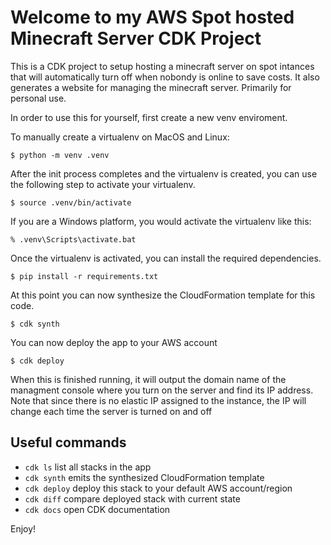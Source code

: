 
# Welcome to my AWS Spot hosted Minecraft Server CDK Project

This is a CDK project to setup hosting a minecraft server on spot intances that will automatically turn off when nobondy is online to save costs. It also generates a website for managing the minecraft server. Primarily for personal use.

In order to use this for yourself, first create a new venv enviroment.

To manually create a virtualenv on MacOS and Linux:

```
$ python -m venv .venv
```

After the init process completes and the virtualenv is created, you can use the following
step to activate your virtualenv.

```
$ source .venv/bin/activate
```

If you are a Windows platform, you would activate the virtualenv like this:

```
% .venv\Scripts\activate.bat
```

Once the virtualenv is activated, you can install the required dependencies.

```
$ pip install -r requirements.txt
```

At this point you can now synthesize the CloudFormation template for this code.

```
$ cdk synth
```

You can now deploy the app to your AWS account

```
$ cdk deploy
```

When this is finished running, it will output the domain name of the managment console where you turn on the server and find its IP address.
Note that since there is no elastic IP assigned to the instance, the IP will change each time the server is turned on and off

## Useful commands

 * `cdk ls`          list all stacks in the app
 * `cdk synth`       emits the synthesized CloudFormation template
 * `cdk deploy`      deploy this stack to your default AWS account/region
 * `cdk diff`        compare deployed stack with current state
 * `cdk docs`        open CDK documentation

Enjoy!
